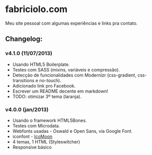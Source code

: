 # fabriciolo.com

Meu site pessoal com algumas experiências e links pra contato.

## Changelog:

### v4.1.0 (11/07/2013)

* Usando HTML5 Boilerplate.
* Testes com SASS (mixins, variáveis e compressão).
* Detecção de funcionalidades com Modernizr (css-gradient, css-transitions e no-touch).
* Adicionado link pro Facebook.
* Escrever um README decente em markdown!
* TODO: otimizar 3º tema (laranja).

### v4.0.0 (jan/2013)

* Usando o framework HTML5Bones.
* Testes com Microdata.
* Webfonts usadas - Oswald e Open Sans, via Google Font.
* iconfont - [IcoMoon](http://keyamoon.com/icomoon)
* 4 temas, 1 HTML (Styleswitcher)
* Responsive básico
